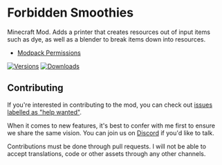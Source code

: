 # Forbidden Smoothies

Minecraft Mod. Adds a printer that creates resources out of input items such as dye, as well as a blender to break items down into resources.

- [Modpack Permissions](https://mods.twelveiterations.com/permissions)

[![Versions](http://cf.way2muchnoise.eu/versions/944327_latest.svg)](https://www.curseforge.com/minecraft/mc-mods/forbidden-smoothies)
[![Downloads](http://cf.way2muchnoise.eu/full_944327_downloads.svg)](https://www.curseforge.com/minecraft/mc-mods/forbidden-smoothies)


## Contributing

If you're interested in contributing to the mod, you can check
out [issues labelled as "help wanted"](https://github.com/TwelveIterationMods/ForbiddenSmoothies/issues?q=is%3Aopen+is%3Aissue+label%3A%22help+wanted%22).

When it comes to new features, it's best to confer with me first to ensure we share the same vision. You can join us on [Discord](https://discord.gg/VAfZ2Nau6j) if you'd like to talk.

Contributions must be done through pull requests. I will not be able to accept translations, code or other assets through any other channels.